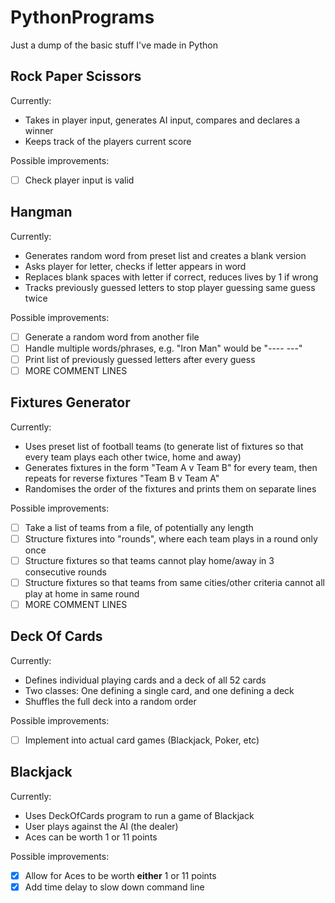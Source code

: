 # PythonPrograms

Just a dump of the basic stuff I've made in Python

## Rock Paper Scissors

Currently:
- Takes in player input, generates AI input, compares and declares a winner
- Keeps track of the players current score
    
Possible improvements:
- [ ] Check player input is valid

## Hangman

Currently:
- Generates random word from preset list and creates a blank version
- Asks player for letter, checks if letter appears in word
- Replaces blank spaces with letter if correct, reduces lives by 1 if wrong
- Tracks previously guessed letters to stop player guessing same guess twice

Possible improvements:
- [ ] Generate a random word from another file
- [ ] Handle multiple words/phrases, e.g. "Iron Man" would be "---- ---"
- [ ] Print list of previously guessed letters after every guess
- [ ] MORE COMMENT LINES

## Fixtures Generator

Currently:
- Uses preset list of football teams (to generate list of fixtures so that every team plays each other twice, home and away)
- Generates fixtures in the form "Team A v Team B" for every team, then repeats for reverse fixtures "Team B v Team A"
- Randomises the order of the fixtures and prints them on separate lines

Possible improvements:
- [ ] Take a list of teams from a file, of potentially any length
- [ ] Structure fixtures into "rounds", where each team plays in a round only once
- [ ] Structure fixtures so that teams cannot play home/away in 3 consecutive rounds
- [ ] Structure fixtures so that teams from same cities/other criteria cannot all play at home in same round
- [ ] MORE COMMENT LINES

## Deck Of Cards

Currently:
- Defines individual playing cards and a deck of all 52 cards
- Two classes: One defining a single card, and one defining a deck
- Shuffles the full deck into a random order

Possible improvements:
- [ ] Implement into actual card games (Blackjack, Poker, etc)

## Blackjack

Currently:
- Uses DeckOfCards program to run a game of Blackjack
- User plays against the AI (the dealer)
- Aces can be worth 1 or 11 points

Possible improvements:
- [x] Allow for Aces to be worth **either** 1 or 11 points
- [x] Add time delay to slow down command line
